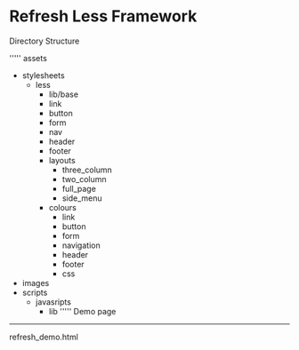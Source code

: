 Refresh Less Framework
======================

Directory Structure

'''''
assets
  - stylesheets
    - less
      - lib/base
      - link
      - button
      - form
      - nav
      - header
      - footer
      - layouts
        - three_column
        - two_column
        - full_page
        - side_menu
      - colours
        - link
        - button
        - form
        - navigation
        - header
        - footer
        - css
  - images
  - scripts
    - javasripts
      - lib
'''''
Demo page 
---------
refresh_demo.html


